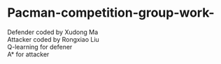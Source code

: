 # Pacman-competition-group-work-
Defender coded by Xudong Ma\
Attacker coded by Rongxiao Liu\
Q-learning for defener\
A* for attacker
